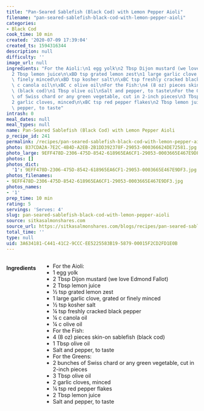 ```yaml
---
title: "Pan-Seared Sablefish (Black Cod) with Lemon Pepper Aioli"
filename: "pan-seared-sablefish-black-cod-with-lemon-pepper-aioli"
categories:
- Black Cod
cook_time: 10 min
created: '2020-07-09 17:39:04'
created_ts: 1594316344
description: null
difficulty: ''
image_url: null
ingredients: "For the Aioli:\n1 egg yolk\n2 Tbsp Dijon mustard (we love Edmond Fallot)\n\
  2 Tbsp lemon juice\n\xBD tsp grated lemon zest\n1 large garlic clove, grated or\
  \ finely minced\n\xBD tsp kosher salt\n\xBC tsp freshly cracked black pepper\n\xBC\
  \ c canola oil\n\xBC c olive oil\nFor the Fish:\n4 (8 oz) pieces skin-on sablefish\
  \ (black cod)\n1 Tbsp olive oil\nSalt and pepper, to taste\nFor the Greens:\n2 bunches\
  \ of Swiss chard or any green vegetable, cut in 2-inch pieces\n3 Tbsp olive oil\n\
  2 garlic cloves, minced\n\xBC tsp red pepper flakes\n2 Tbsp lemon juice\nSalt and\
  \ pepper, to taste"
intrash: 0
meal_dates: null
meal_types: null
name: Pan-Seared Sablefish (Black Cod) with Lemon Pepper Aioli
p_recipe_id: 241
permalink: /recipes/pan-seared-sablefish-black-cod-with-lemon-pepper-aioli
photo: B37CDA2A-7E2C-4B4D-A2EB-2B1DD392378F-29053-000366624DE72581.jpg
photo_large: 9EFF478D-2306-475D-8542-618965EA6CF1-29053-0003665E467E9DF3.jpg
photos: []
photos_dict:
  '1': 9EFF478D-2306-475D-8542-618965EA6CF1-29053-0003665E467E9DF3.jpg
photos_filenames:
- 9EFF478D-2306-475D-8542-618965EA6CF1-29053-0003665E467E9DF3.jpg
photos_names:
- '1'
prep_time: 10 min
rating: 5
servings: 'Serves: 4'
slug: pan-seared-sablefish-black-cod-with-lemon-pepper-aioli
source: sitkasalmonshares.com
source_url: https://sitkasalmonshares.com/blogs/recipes/pan-seared-sablefish-black-cod-with-lemon-pepper-aioli
total_time: ''
type: null
uid: 3A634181-C441-41C2-9CCC-EE5225583B19-5879-00015F2CD2FD1E0B
---
```

<div class="large-8 medium-7 columns" id="writeup">	</div><!-- #writeup -->
</div><!-- #row-one -->
<div class="row" id="row-two">	<div class="medium-4 small-5 columns"><h4 id="ingredients">Ingredients</h4><div class="box box-ingredients content"><ul>
<li>For the Aioli:</li>
<li>1 egg yolk</li>
<li>2 Tbsp Dijon mustard (we love Edmond Fallot)</li>
<li>2 Tbsp lemon juice</li>
<li>½ tsp grated lemon zest</li>
<li>1 large garlic clove, grated or finely minced</li>
<li>½ tsp kosher salt</li>
<li>¼ tsp freshly cracked black pepper</li>
<li>¼ c canola oil</li>
<li>¼ c olive oil</li>
<li>For the Fish:</li>
<li>4 (8 oz) pieces skin-on sablefish (black cod)</li>
<li>1 Tbsp olive oil</li>
<li>Salt and pepper, to taste</li>
<li>For the Greens:</li>
<li>2 bunches of Swiss chard or any green vegetable, cut in 2-inch pieces</li>
<li>3 Tbsp olive oil</li>
<li>2 garlic cloves, minced</li>
<li>¼ tsp red pepper flakes</li>
<li>2 Tbsp lemon juice</li>
<li>Salt and pepper, to taste</li>
</ul>
</div>	</div>	<div class="medium-6 small-7 columns">	</div>	<div class="medium-2 columns" id="photo-sidebar">